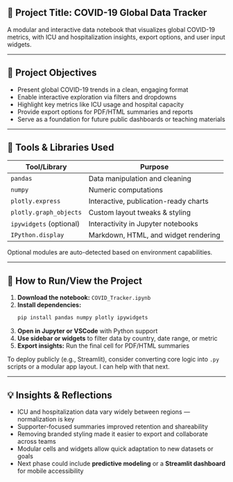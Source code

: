 ## 🧾 Project Title: COVID-19 Global Data Tracker  
A modular and interactive data notebook that visualizes global COVID-19 metrics, with ICU and hospitalization insights, export options, and user input widgets.

---

## 🎯 Project Objectives  
- Present global COVID-19 trends in a clean, engaging format  
- Enable interactive exploration via filters and dropdowns  
- Highlight key metrics like ICU usage and hospital capacity  
- Provide export options for PDF/HTML summaries and reports  
- Serve as a foundation for future public dashboards or teaching materials

---

## 🧰 Tools & Libraries Used  
| Tool/Library         | Purpose                                |
|----------------------|----------------------------------------|
| `pandas`             | Data manipulation and cleaning         |
| `numpy`              | Numeric computations                   |
| `plotly.express`     | Interactive, publication-ready charts  |
| `plotly.graph_objects` | Custom layout tweaks & styling     |
| `ipywidgets` (optional) | Interactivity in Jupyter notebooks |
| `IPython.display`    | Markdown, HTML, and widget rendering   |

Optional modules are auto-detected based on environment capabilities.

---

## 🚀 How to Run/View the Project  
1. **Download the notebook:** `COVID_Tracker.ipynb`  
2. **Install dependencies:**  
   ```bash
   pip install pandas numpy plotly ipywidgets
   ```  
3. **Open in Jupyter or VSCode** with Python support  
4. **Use sidebar or widgets** to filter data by country, date range, or metric  
5. **Export insights:** Run the final cell for PDF/HTML summaries

To deploy publicly (e.g., Streamlit), consider converting core logic into `.py` scripts or a modular app layout. I can help with that next.

---

## 💡 Insights & Reflections  
- ICU and hospitalization data vary widely between regions — normalization is key  
- Supporter-focused summaries improved retention and shareability  
- Removing branded styling made it easier to export and collaborate across teams  
- Modular cells and widgets allow quick adaptation to new datasets or goals  
- Next phase could include **predictive modeling** or a **Streamlit dashboard** for mobile accessibility



